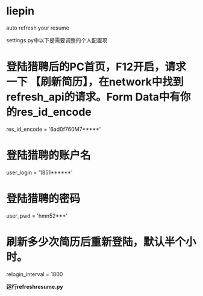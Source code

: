 # liepin
auto refresh your resume

settings.py中以下是需要调整的个人配置项
# 登陆猎聘后的PC首页，F12开启，请求一下 【刷新简历】，在network中找到refresh_api的请求。Form Data中有你的res_id_encode
res_id_encode = '6ad0f760M7*****'
# 登陆猎聘的账户名
user_login = '1851******'
# 登陆猎聘的密码
user_pwd = 'hmn52***'
# 刷新多少次简历后重新登陆，默认半个小时。
relogin_interval = 1800

**运行refreshresume.py**
